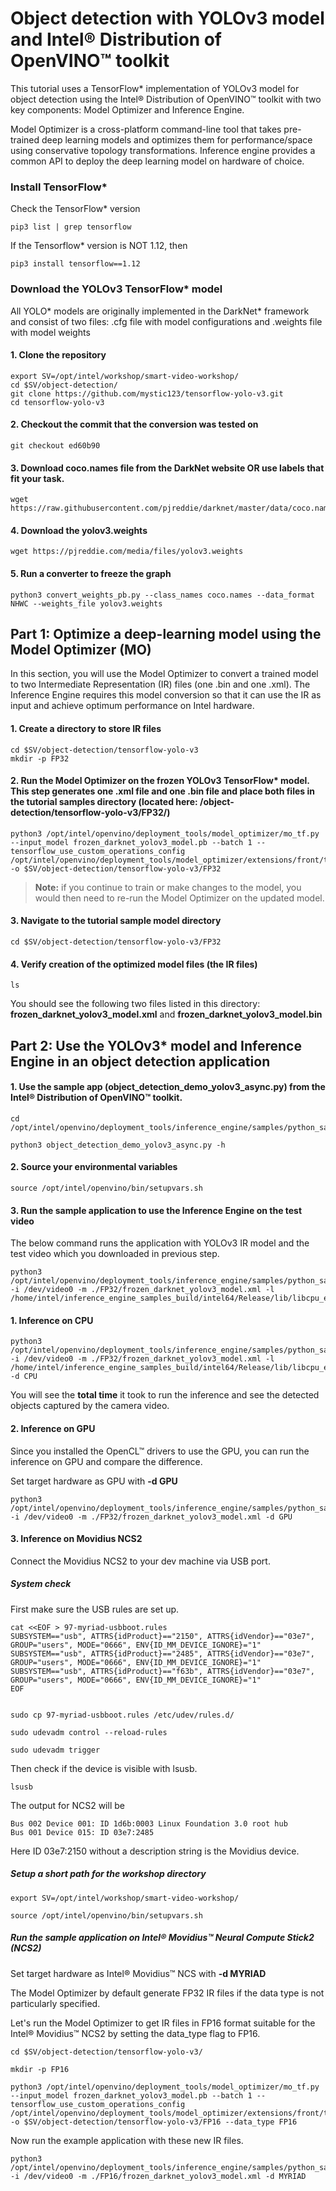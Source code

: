 # Object detection with YOLOv3 model and Intel® Distribution of OpenVINO™ toolkit

This tutorial uses a TensorFlow* implementation of YOLOv3 model for object detection using the Intel® Distribution of OpenVINO™ toolkit with two key components: Model Optimizer and Inference Engine.

Model Optimizer is a cross-platform command-line tool that takes pre-trained deep learning models and optimizes them for performance/space using conservative topology transformations. Inference engine provides a common API to deploy the deep learning model on hardware of choice.

### Install TensorFlow*

Check the TensorFlow* version
	
	pip3 list | grep tensorflow

If the Tensorflow* version is NOT 1.12, then

	pip3 install tensorflow==1.12

### Download the YOLOv3 TensorFlow* model
All YOLO* models are originally implemented in the DarkNet* framework and consist of two files:
.cfg file with model configurations and
.weights file with model weights
#### 1. Clone the repository

	export SV=/opt/intel/workshop/smart-video-workshop/
	cd $SV/object-detection/
	git clone https://github.com/mystic123/tensorflow-yolo-v3.git
	cd tensorflow-yolo-v3

#### 2. Checkout the commit that the conversion was tested on

	git checkout ed60b90

#### 3. Download coco.names file from the DarkNet website OR use labels that fit your task.

	wget https://raw.githubusercontent.com/pjreddie/darknet/master/data/coco.names

#### 4. Download the yolov3.weights

	wget https://pjreddie.com/media/files/yolov3.weights

#### 5. Run a converter to freeze the graph

	python3 convert_weights_pb.py --class_names coco.names --data_format NHWC --weights_file yolov3.weights

## Part 1: Optimize a deep-learning model using the Model Optimizer (MO)

In this section, you will use the Model Optimizer to convert a trained model to two Intermediate Representation (IR) files (one .bin and one .xml). The Inference Engine requires this model conversion so that it can use the IR as input and achieve optimum performance on Intel hardware.

#### 1. Create a directory to store IR files

	cd $SV/object-detection/tensorflow-yolo-v3
	mkdir -p FP32


#### 2. Run the Model Optimizer on the frozen  YOLOv3 TensorFlow* model. This step generates one .xml file and one .bin file and place both files in the tutorial samples directory (located here: /object-detection/tensorflow-yolo-v3/FP32/)

	python3 /opt/intel/openvino/deployment_tools/model_optimizer/mo_tf.py --input_model frozen_darknet_yolov3_model.pb --batch 1 --tensorflow_use_custom_operations_config /opt/intel/openvino/deployment_tools/model_optimizer/extensions/front/tf/yolo_v3.json -o $SV/object-detection/tensorflow-yolo-v3/FP32

> **Note:** if you continue to train or make changes to the model, you would then need to re-run the Model Optimizer on the updated model.

#### 3. Navigate to the tutorial sample model directory

	cd $SV/object-detection/tensorflow-yolo-v3/FP32

#### 4. Verify creation of the optimized model files (the IR files)

	ls

You should see the following two files listed in this directory: **frozen_darknet_yolov3_model.xml** and **frozen_darknet_yolov3_model.bin**


## Part 2: Use the YOLOv3* model and Inference Engine in an object detection application


#### 1. Use the sample app (object_detection_demo_yolov3_async.py) from the Intel® Distribution of OpenVINO™ toolkit.

	cd /opt/intel/openvino/deployment_tools/inference_engine/samples/python_samples/object_detection_demo_yolov3_async

	python3 object_detection_demo_yolov3_async.py -h

#### 2. Source your environmental variables

	source /opt/intel/openvino/bin/setupvars.sh


#### 3. Run the sample application to use the Inference Engine on the test video
The below command runs the application with YOLOv3 IR model and the test video which you downloaded in previous step.


	python3 /opt/intel/openvino/deployment_tools/inference_engine/samples/python_samples/object_detection_demo_yolov3_async/object_detection_demo_yolov3_async.py -i /dev/video0 -m ./FP32/frozen_darknet_yolov3_model.xml -l /home/intel/inference_engine_samples_build/intel64/Release/lib/libcpu_extension.so


#### 1. Inference on CPU
```
python3 /opt/intel/openvino/deployment_tools/inference_engine/samples/python_samples/object_detection_demo_yolov3_async/object_detection_demo_yolov3_async.py -i /dev/video0 -m ./FP32/frozen_darknet_yolov3_model.xml -l /home/intel/inference_engine_samples_build/intel64/Release/lib/libcpu_extension.so -d CPU
```
You will see the **total time** it took to run the inference and see the detected objects captured by the camera video. 

#### 2. Inference on GPU
Since you installed the OpenCL™ drivers to use the GPU, you can run the inference on GPU and compare the difference.

Set target hardware as GPU with **-d GPU**
```
python3 /opt/intel/openvino/deployment_tools/inference_engine/samples/python_samples/object_detection_demo_yolov3_async/object_detection_demo_yolov3_async.py -i /dev/video0 -m ./FP32/frozen_darknet_yolov3_model.xml -d GPU
```

#### 3. Inference on Movidius NCS2
Connect the Movidius NCS2 to your dev machine via USB port. 

##### System check
First make sure the USB rules are set up.

	cat <<EOF > 97-myriad-usbboot.rules
	SUBSYSTEM=="usb", ATTRS{idProduct}=="2150", ATTRS{idVendor}=="03e7", GROUP="users", MODE="0666", ENV{ID_MM_DEVICE_IGNORE}="1"
	SUBSYSTEM=="usb", ATTRS{idProduct}=="2485", ATTRS{idVendor}=="03e7", GROUP="users", MODE="0666", ENV{ID_MM_DEVICE_IGNORE}="1"
	SUBSYSTEM=="usb", ATTRS{idProduct}=="f63b", ATTRS{idVendor}=="03e7", GROUP="users", MODE="0666", ENV{ID_MM_DEVICE_IGNORE}="1"
	EOF


	sudo cp 97-myriad-usbboot.rules /etc/udev/rules.d/

	sudo udevadm control --reload-rules

	sudo udevadm trigger

Then check if the device is visible with lsusb.

	lsusb

The output for NCS2 will be

	Bus 002 Device 001: ID 1d6b:0003 Linux Foundation 3.0 root hub
	Bus 001 Device 015: ID 03e7:2485

Here ID 03e7:2150 without a description string is the Movidius device.

##### Setup a short path for the workshop directory

	export SV=/opt/intel/workshop/smart-video-workshop/

	source /opt/intel/openvino/bin/setupvars.sh

##### Run the sample application on Intel® Movidius™ Neural Compute Stick2 (NCS2)
Set target hardware as Intel® Movidius™ NCS with **-d MYRIAD**

The Model Optimizer by default generate FP32 IR files if the data type is not particularly specified.

Let's run the Model Optimizer to get IR files in FP16 format suitable for the Intel® Movidius™ NCS2 by setting the data_type flag to FP16.

    cd $SV/object-detection/tensorflow-yolo-v3/

    mkdir -p FP16

	python3 /opt/intel/openvino/deployment_tools/model_optimizer/mo_tf.py --input_model frozen_darknet_yolov3_model.pb --batch 1 --tensorflow_use_custom_operations_config /opt/intel/openvino/deployment_tools/model_optimizer/extensions/front/tf/yolo_v3.json -o $SV/object-detection/tensorflow-yolo-v3/FP16 --data_type FP16

Now run the example application with these new IR files.

	python3 /opt/intel/openvino/deployment_tools/inference_engine/samples/python_samples/object_detection_demo_yolov3_async/object_detection_demo_yolov3_async.py -i /dev/video0 -m ./FP16/frozen_darknet_yolov3_model.xml -d MYRIAD
